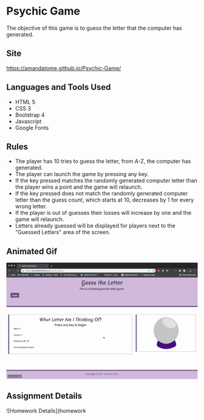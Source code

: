 # Psychic Game
The objective of this game is to guess the letter that the computer has generated. 

## Site
https://amandatome.github.io/Psychic-Game/

## Languages and Tools Used
* HTML 5
* CSS 3
* Bootstrap 4
* Javascript
* Google Fonts

## Rules
* The player has 10 tries to guess the letter, from A-Z,  the computer has generated.
* The player can launch the game by pressing any key.
* If the key pressed matches the randomly generated computer letter than the player wins a point and the game will relaunch.
* If the key pressed does not match the randomly generated computer letter than the guess count, which starts at 10, decreases by 1 for every wrong letter.
* If the player is out of guesses their losses will increase by one and the game will relaunch.
* Letters already guessed will be displayed for players next to the "Guessed Letters" area of the screen.

## Animated Gif
![Psychic Game Demo](psychic_game.gif)

## Assignment Details
![Homework Details](homework

